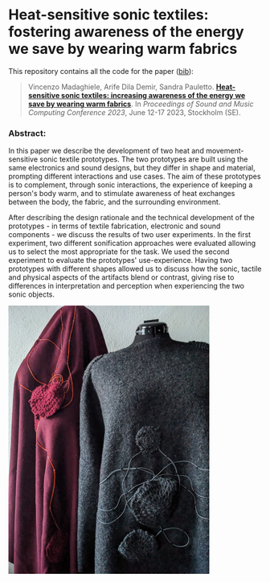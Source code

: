 # Heat-sensitive sonic textiles: fostering awareness of the energy we save by wearing warm fabrics

This repository contains all the code for the paper ([bib](./experimenting.bib)):
> Vincenzo Madaghiele, Arife Dila Demir, Sandra Pauletto.
> [**Heat-sensitive sonic textiles: increasing awareness of the energy we save by wearing warm fabrics**]().
> In _Proceedings of Sound and Music Computing Conference 2023_, June 12-17 2023, Stockholm (SE).

### Abstract:
In this paper we describe the development of two heat and movement-sensitive sonic textile prototypes. The two prototypes are built using the same electronics and sound designs, but they differ in shape and material, prompting different interactions and use cases. The aim of these prototypes is to complement, through sonic interactions, the experience of keeping a person's body warm, and to stimulate awareness of heat exchanges between the body, the fabric, and the surrounding environment. 

After describing the design rationale and the technical development of the prototypes - in terms of textile fabrication, electronic and sound components - we discuss the results of two user experiments. In the first experiment, two different sonification approaches were evaluated allowing us to select the most appropriate for the task. We used the second experiment to evaluate the prototypes' use-experience. Having two prototypes with different shapes allowed us to discuss how the sonic, tactile and physical aspects of the artifacts blend or contrast, giving rise to differences in interpretation and perception when experiencing the two sonic objects. 


<img src="https://github.com/vincenzomadaghiele/Sound-augmented-fabrics/blob/main/SMC_heat-sensitive/00_Docs/sound-augmented-fabrics.jpg" alt="sound-augmented-fabrics" width="400"/>
